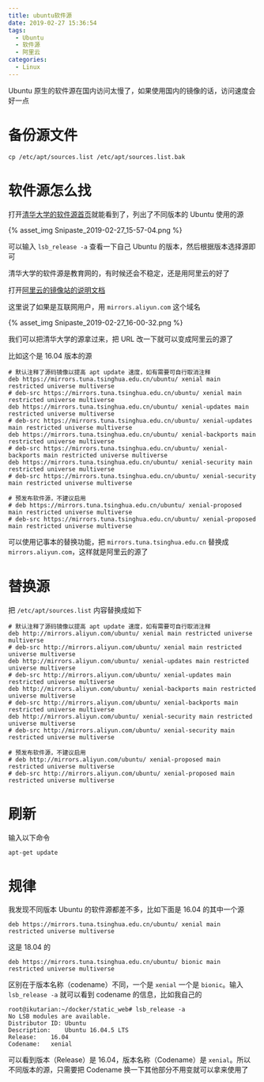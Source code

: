 ```yaml
---
title: ubuntu软件源
date: 2019-02-27 15:36:54
tags:
  - Ubuntu
  - 软件源
  - 阿里云
categories:
  - Linux
---
```


Ubuntu 原生的软件源在国内访问太慢了，如果使用国内的镜像的话，访问速度会好一点

<!-- more -->

# 备份源文件

```
cp /etc/apt/sources.list /etc/apt/sources.list.bak
```

# 软件源怎么找

打开[清华大学的软件源首页](https://mirrors.tuna.tsinghua.edu.cn/help/ubuntu/)就能看到了，列出了不同版本的 Ubuntu 使用的源

{% asset_img Snipaste_2019-02-27_15-57-04.png %}

可以输入 `lsb_release -a` 查看一下自己 Ubuntu 的版本，然后根据版本选择源即可

清华大学的软件源是教育网的，有时候还会不稳定，还是用阿里云的好了

打开[阿里云的镜像站的说明文档](https://opsx.alibaba.com/guide?lang=zh-CN&document=699f2968-801e-11e8-9e1d-00163e04cdbb)

这里说了如果是互联网用户，用 `mirrors.aliyun.com` 这个域名

{% asset_img Snipaste_2019-02-27_16-00-32.png %}

我们可以把清华大学的源拿过来，把 URL 改一下就可以变成阿里云的源了

比如这个是 16.04 版本的源

```
# 默认注释了源码镜像以提高 apt update 速度，如有需要可自行取消注释
deb https://mirrors.tuna.tsinghua.edu.cn/ubuntu/ xenial main restricted universe multiverse
# deb-src https://mirrors.tuna.tsinghua.edu.cn/ubuntu/ xenial main restricted universe multiverse
deb https://mirrors.tuna.tsinghua.edu.cn/ubuntu/ xenial-updates main restricted universe multiverse
# deb-src https://mirrors.tuna.tsinghua.edu.cn/ubuntu/ xenial-updates main restricted universe multiverse
deb https://mirrors.tuna.tsinghua.edu.cn/ubuntu/ xenial-backports main restricted universe multiverse
# deb-src https://mirrors.tuna.tsinghua.edu.cn/ubuntu/ xenial-backports main restricted universe multiverse
deb https://mirrors.tuna.tsinghua.edu.cn/ubuntu/ xenial-security main restricted universe multiverse
# deb-src https://mirrors.tuna.tsinghua.edu.cn/ubuntu/ xenial-security main restricted universe multiverse

# 预发布软件源，不建议启用
# deb https://mirrors.tuna.tsinghua.edu.cn/ubuntu/ xenial-proposed main restricted universe multiverse
# deb-src https://mirrors.tuna.tsinghua.edu.cn/ubuntu/ xenial-proposed main restricted universe multiverse
```

可以使用记事本的替换功能，把 `mirrors.tuna.tsinghua.edu.cn` 替换成 `mirrors.aliyun.com`，这样就是阿里云的源了

# 替换源

把 `/etc/apt/sources.list` 内容替换成如下

```
# 默认注释了源码镜像以提高 apt update 速度，如有需要可自行取消注释
deb http://mirrors.aliyun.com/ubuntu/ xenial main restricted universe multiverse
# deb-src http://mirrors.aliyun.com/ubuntu/ xenial main restricted universe multiverse
deb http://mirrors.aliyun.com/ubuntu/ xenial-updates main restricted universe multiverse
# deb-src http://mirrors.aliyun.com/ubuntu/ xenial-updates main restricted universe multiverse
deb http://mirrors.aliyun.com/ubuntu/ xenial-backports main restricted universe multiverse
# deb-src http://mirrors.aliyun.com/ubuntu/ xenial-backports main restricted universe multiverse
deb http://mirrors.aliyun.com/ubuntu/ xenial-security main restricted universe multiverse
# deb-src http://mirrors.aliyun.com/ubuntu/ xenial-security main restricted universe multiverse

# 预发布软件源，不建议启用
# deb http://mirrors.aliyun.com/ubuntu/ xenial-proposed main restricted universe multiverse
# deb-src http://mirrors.aliyun.com/ubuntu/ xenial-proposed main restricted universe multiverse
```

# 刷新

输入以下命令

```
apt-get update
```

# 规律

我发现不同版本 Ubuntu 的软件源都差不多，比如下面是 16.04 的其中一个源

```
deb https://mirrors.tuna.tsinghua.edu.cn/ubuntu/ xenial main restricted universe multiverse
```

这是 18.04 的

```
deb https://mirrors.tuna.tsinghua.edu.cn/ubuntu/ bionic main restricted universe multiverse
```

区别在于版本名称（codename）不同，一个是 `xenial` 一个是 `bionic`。输入 `lsb_release -a` 就可以看到 codename 的信息，比如我自己的

```
root@ikutarian:~/docker/static_web# lsb_release -a
No LSB modules are available.
Distributor ID:	Ubuntu
Description:	Ubuntu 16.04.5 LTS
Release:	16.04
Codename:	xenial
```

可以看到版本（Release）是 16.04，版本名称（Codename）是 `xenial`。所以不同版本的源，只需要把 Codename 换一下其他部分不用变就可以拿来使用了